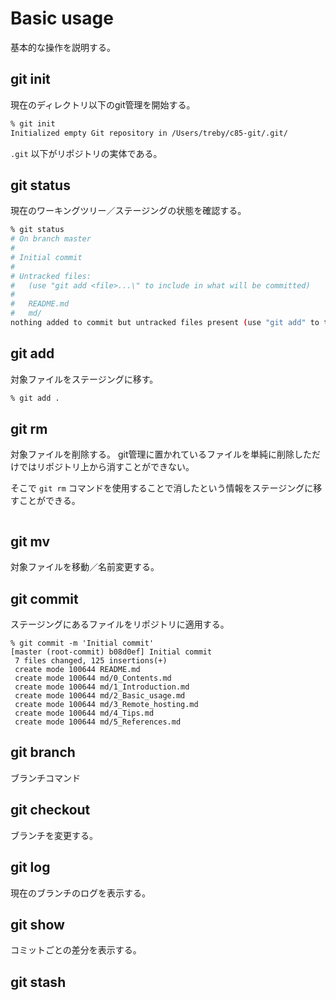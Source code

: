 Basic usage
======
基本的な操作を説明する。

## git init
現在のディレクトリ以下のgit管理を開始する。

```bash
% git init 
Initialized empty Git repository in /Users/treby/c85-git/.git/
```

`.git` 以下がリポジトリの実体である。

## git status
現在のワーキングツリー／ステージングの状態を確認する。

```bash
% git status
# On branch master
#
# Initial commit
#
# Untracked files:
#   (use "git add <file>...\" to include in what will be committed)
#
#	README.md
#	md/
nothing added to commit but untracked files present (use "git add" to track)
```

## git add
対象ファイルをステージングに移す。

```bash
% git add .
```




## git rm
対象ファイルを削除する。
git管理に置かれているファイルを単純に削除しただけではリポジトリ上から消すことができない。

そこで `git rm` コマンドを使用することで消したという情報をステージングに移すことができる。

```bash

```



## git mv
対象ファイルを移動／名前変更する。

## git commit
ステージングにあるファイルをリポジトリに適用する。

```
% git commit -m 'Initial commit'
[master (root-commit) b08d0ef] Initial commit
 7 files changed, 125 insertions(+)
 create mode 100644 README.md
 create mode 100644 md/0_Contents.md
 create mode 100644 md/1_Introduction.md
 create mode 100644 md/2_Basic_usage.md
 create mode 100644 md/3_Remote_hosting.md
 create mode 100644 md/4_Tips.md
 create mode 100644 md/5_References.md
```

## git branch
ブランチコマンド

## git checkout
ブランチを変更する。

## git log
現在のブランチのログを表示する。

## git show
コミットごとの差分を表示する。

## git stash
